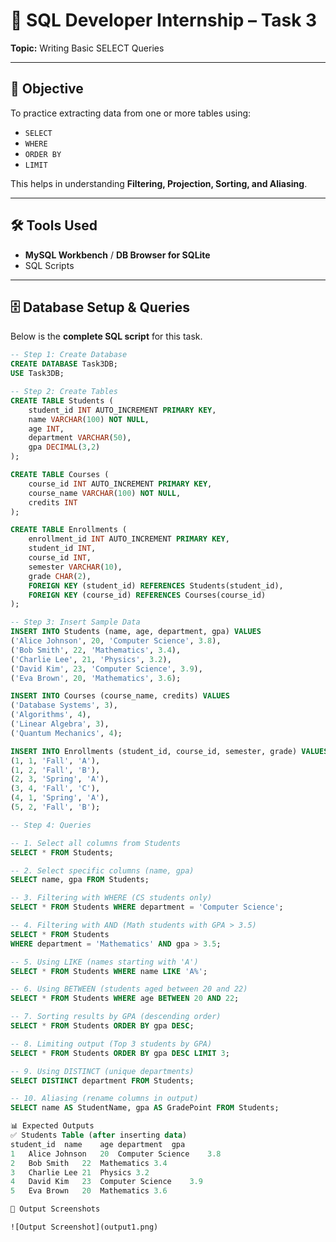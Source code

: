 # 📌 SQL Developer Internship – Task 3
**Topic:** Writing Basic SELECT Queries  

---

## 🎯 Objective  
To practice extracting data from one or more tables using:
- `SELECT`
- `WHERE`
- `ORDER BY`
- `LIMIT`

This helps in understanding **Filtering, Projection, Sorting, and Aliasing**.

---

## 🛠 Tools Used  
- **MySQL Workbench** / **DB Browser for SQLite**  
- SQL Scripts  

---

## 🗄 Database Setup & Queries  

Below is the **complete SQL script** for this task.  

```sql
-- Step 1: Create Database
CREATE DATABASE Task3DB;
USE Task3DB;

-- Step 2: Create Tables
CREATE TABLE Students (
    student_id INT AUTO_INCREMENT PRIMARY KEY,
    name VARCHAR(100) NOT NULL,
    age INT,
    department VARCHAR(50),
    gpa DECIMAL(3,2)
);

CREATE TABLE Courses (
    course_id INT AUTO_INCREMENT PRIMARY KEY,
    course_name VARCHAR(100) NOT NULL,
    credits INT
);

CREATE TABLE Enrollments (
    enrollment_id INT AUTO_INCREMENT PRIMARY KEY,
    student_id INT,
    course_id INT,
    semester VARCHAR(10),
    grade CHAR(2),
    FOREIGN KEY (student_id) REFERENCES Students(student_id),
    FOREIGN KEY (course_id) REFERENCES Courses(course_id)
);

-- Step 3: Insert Sample Data
INSERT INTO Students (name, age, department, gpa) VALUES
('Alice Johnson', 20, 'Computer Science', 3.8),
('Bob Smith', 22, 'Mathematics', 3.4),
('Charlie Lee', 21, 'Physics', 3.2),
('David Kim', 23, 'Computer Science', 3.9),
('Eva Brown', 20, 'Mathematics', 3.6);

INSERT INTO Courses (course_name, credits) VALUES
('Database Systems', 3),
('Algorithms', 4),
('Linear Algebra', 3),
('Quantum Mechanics', 4);

INSERT INTO Enrollments (student_id, course_id, semester, grade) VALUES
(1, 1, 'Fall', 'A'),
(1, 2, 'Fall', 'B'),
(2, 3, 'Spring', 'A'),
(3, 4, 'Fall', 'C'),
(4, 1, 'Spring', 'A'),
(5, 2, 'Fall', 'B');

-- Step 4: Queries

-- 1. Select all columns from Students
SELECT * FROM Students;

-- 2. Select specific columns (name, gpa)
SELECT name, gpa FROM Students;

-- 3. Filtering with WHERE (CS students only)
SELECT * FROM Students WHERE department = 'Computer Science';

-- 4. Filtering with AND (Math students with GPA > 3.5)
SELECT * FROM Students 
WHERE department = 'Mathematics' AND gpa > 3.5;

-- 5. Using LIKE (names starting with 'A')
SELECT * FROM Students WHERE name LIKE 'A%';

-- 6. Using BETWEEN (students aged between 20 and 22)
SELECT * FROM Students WHERE age BETWEEN 20 AND 22;

-- 7. Sorting results by GPA (descending order)
SELECT * FROM Students ORDER BY gpa DESC;

-- 8. Limiting output (Top 3 students by GPA)
SELECT * FROM Students ORDER BY gpa DESC LIMIT 3;

-- 9. Using DISTINCT (unique departments)
SELECT DISTINCT department FROM Students;

-- 10. Aliasing (rename columns in output)
SELECT name AS StudentName, gpa AS GradePoint FROM Students;

📊 Expected Outputs
✅ Students Table (after inserting data)
student_id	name	age	department	gpa
1	Alice Johnson	20	Computer Science	3.8
2	Bob Smith	22	Mathematics	3.4
3	Charlie Lee	21	Physics	3.2
4	David Kim	23	Computer Science	3.9
5	Eva Brown	20	Mathematics	3.6

📸 Output Screenshots

![Output Screenshot](output1.png)

